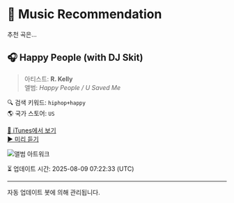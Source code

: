 
# 🎵 Music Recommendation

추천 곡은...

## 🎧 Happy People (with DJ Skit)  
> 아티스트: **R. Kelly**  
> 앨범: _Happy People / U Saved Me_  

🔍 검색 키워드: `hiphop+happy`  
🌎 국가 스토어: `US`

[🔗 iTunes에서 보기](https://music.apple.com/us/album/happy-people-with-dj-skit/302811686?i=302811698&uo=4)  
[▶️ 미리 듣기](https://audio-ssl.itunes.apple.com/itunes-assets/AudioPreview125/v4/5c/52/05/5c5205ae-30fb-081a-16a4-7364cd331f43/mzaf_11978430946891046567.plus.aac.p.m4a)

![앨범 아트워크](https://is1-ssl.mzstatic.com/image/thumb/Features/v4/fe/8f/6b/fe8f6b68-7d33-6c49-fd01-d61594e44089/dj.wpyxxhur.jpg/100x100bb.jpg)

⏳ 업데이트 시간: 2025-08-09 07:22:33 (UTC)

---
자동 업데이트 봇에 의해 관리됩니다.
